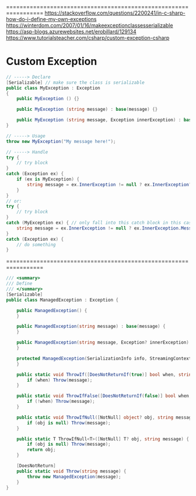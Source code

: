 =================================================================
https://stackoverflow.com/questions/2200241/in-c-sharp-how-do-i-define-my-own-exceptions
https://winterdom.com/2007/01/16/makeexceptionclassesserializable
https://asp-blogs.azurewebsites.net/erobillard/129134
https://www.tutorialsteacher.com/csharp/custom-exception-csharp

# Custom Exception
```cs
// -----> Declare
[Serializable] // make sure the class is serializable
public class MyException : Exception
{
    public MyException () {}

    public MyException (string message) : base(message) {}

    public MyException (string message, Exception innerException) : base (message, innerException) {}    
}

// -----> Usage
throw new MyException("My message here!");

// -----> Handle
try {
    // try block
}
catch (Exception ex) {
    if (ex is MyException) { 
        string message = ex.InnerException != null ? ex.InnerException?.Message : ex.Message;
    }
}
// or:
try {
    // try block
}
catch (MyException ex) { // only fall into this catch block in this case
    string message = ex.InnerException != null ? ex.InnerException.Message : ex.Message;
}
catch (Exception ex) {
    // do something
}
```
=================================================================
```cs - create a managed exception to handle action in ASP.NET Core WebApi
/// <summary>
/// Define
/// </summary>
[Serializable]
public class ManagedException : Exception {

    public ManagedException() {
    }

    public ManagedException(string message) : base(message) {
    }

    public ManagedException(string message, Exception? innerException) : base(message, innerException) {
    }

    protected ManagedException(SerializationInfo info, StreamingContext context) : base(info, context) {
    }

    public static void ThrowIf([DoesNotReturnIf(true)] bool when, string message) {
        if (when) Throw(message);
    }

    public static void ThrowIfFalse([DoesNotReturnIf(false)] bool when, string message) {
        if (!when) Throw(message);
    }

    public static void ThrowIfNull([NotNull] object? obj, string message) {
        if (obj is null) Throw(message);
    }

    public static T ThrowIfNull<T>([NotNull] T? obj, string message) {
        if (obj is null) Throw(message);
        return obj;
    }

    [DoesNotReturn]
    public static void Throw(string message) {
        throw new ManagedException(message);
    }
}
```

